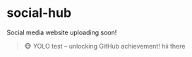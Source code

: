# social-hub
Social media website uploading soon!
> 🐵 YOLO test – unlocking GitHub achievement!
hii there 
